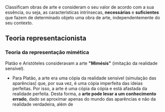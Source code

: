 Classificam obras de arte e consideram o seu valor de acordo com a sua essência, ou seja, as características intrínsecas, **necessárias** e **suficientes** que fazem de determinado objeto uma obra de arte, independentemente do seu contexto.
## Teoria representacionista
### Teoria da representação mimética
Platão e Aristóteles consideravam a arte **"Mimésis"** (imitação da realidade sensível).
- Para Platão, a arte era uma cópia da realidade sensível (simulação das aparências) que, por sua vez, é uma cópia imperfeita das ideias perfeitas. Por isso, a arte é uma cópia da cópia e está afastada da realidade perfeita.
  Desta forma, a **arte pode levar a um conhecimento errado**, dado se aproximar apenas do mundo das aparências e não da realidade verdadeira, além de 